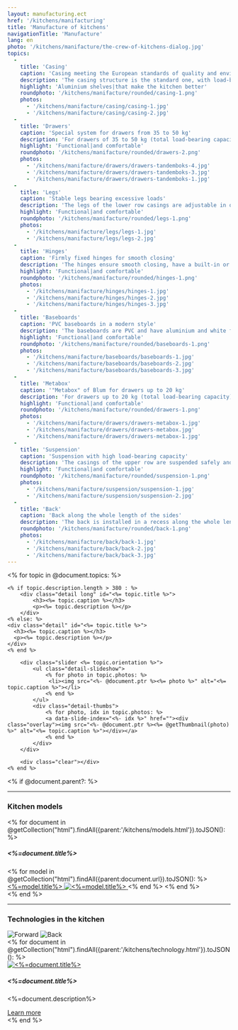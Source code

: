 ```yaml
---
layout: manufacturing.ect
href: '/kitchens/manifacturing'
title: 'Manufacture of kitchens'
navigationTitle: 'Manufacture'
lang: en
photo: '/kitchens/manifacture/the-crew-of-kitchens-dialog.jpg'
topics:
  -
    title: 'Casing'
    caption: 'Casing meeting the European standards of quality and environmental protection'
    description: 'The casing structure is the standard one, with load-bearing vertical sides. These are made of particle boards of 18 mm in width, made by Egger, Kaindl – Austria and Kronospan – Bulgaria (meeting the requirements of all European standards of quality and environmental protection). They have ABS edging made by Hranipex, 0.5, 1 or 2 mm thick, with the respective rounding. The eccentric Ø8 dowel pin connection ensures precision, sturdiness and aesthetic appearance. For reliable fixing of the hardware to the particle board, we use euro screw of Ø6.3 mm in diameter. We provide all hidden edgings. The monolithic structure of the kitchen casing is achieved by means of M4 nut and screw fixing elements.'
    highlight: 'Aluminium shelves|that make the kitchen better'
    roundphoto: '/kitchens/manifacture/rounded/casing-1.png'
    photos:
      - '/kitchens/manifacture/casing/casing-1.jpg'
      - '/kitchens/manifacture/casing/casing-2.jpg'
  -
    title: 'Drawers'
    caption: 'Special system for drawers from 35 to 50 kg'
    description: 'For drawers of 35 to 50 kg (total load-bearing capacity) and 20, 35 kg (payload) we use „Tandembox“ by Blum with an integrated system for smooth closing, complete drawing out and synchronised running of unevenly distributed load. The bottom is hard, 16 mm thick. The railing system provides the option for various combinations of superstructures and divisions. The front is fixed precisely and firmly using Ø10 mm PVC dowel pin. The front can be easily disassembled thanks to a clip system which ensures easy cleaning. In Dialog kitchens you will also find the Servo drive electro-system for assisted opening. The advantages as compared to other systems are several, and the most important of them is the shared control via a single controller of the Tandembox drawers and the "Aventos" clapping mechanisms.'
    highlight: 'Functional|and comfortable'
    roundphoto: '/kitchens/manifacture/rounded/drawers-2.png'
    photos:
      - '/kitchens/manifacture/drawers/drawers-tandemboks-4.jpg'
      - '/kitchens/manifacture/drawers/drawers-tandemboks-3.jpg'
      - '/kitchens/manifacture/drawers/drawers-tandemboks-1.jpg'
  -
    title: 'Legs'
    caption: 'Stable legs bearing excessive loads'
    description: 'The legs of the lower row casings are adjustable in order to ensure perfect levelling, they have wide heels to provide stability, fine threading and load-bearing capacity of 145 kg (per leg).'
    highlight: 'Functional|and comfortable'
    roundphoto: '/kitchens/manifacture/rounded/legs-1.png'
    photos:
      - '/kitchens/manifacture/legs/legs-1.jpg'
      - '/kitchens/manifacture/legs/legs-2.jpg'
  -
    title: 'Hinges'
    caption: 'Firmly fixed hinges for smooth closing'
    description: 'The hinges ensure smooth closing, have a built-in or external Blumotion and are firmly fixed to the casing using Blum PVC dowel pins. The quick clip system is convenient for cleaning and service purpoces.'
    highlight: 'Functional|and comfortable'
    roundphoto: '/kitchens/manifacture/rounded/hinges-1.png'
    photos:
      - '/kitchens/manifacture/hinges/hinges-1.jpg'
      - '/kitchens/manifacture/hinges/hinges-2.jpg'
      - '/kitchens/manifacture/hinges/hinges-3.jpg'
  -
    title: 'Baseboards'
    caption: 'PVC baseboards in a modern style'
    description: 'The baseboards are PVC and have aluminium and white foil for the modern style kitchens and wood decors for the classic style kitchens. They are water and detergent resistant. They are practical, easy to dismantle, clean and service. They have good ergonomic properties and a height of 100 mm, 120 mm and 150 mm. They are elegant and have a transparent or coloured silicon water protector. They are fixed to the legs by means of flexible stable clamps and corners.'
    highlight: 'Functional|and comfortable'
    roundphoto: '/kitchens/manifacture/rounded/baseboards-1.png'
    photos:
      - '/kitchens/manifacture/baseboards/baseboards-1.jpg'
      - '/kitchens/manifacture/baseboards/baseboards-2.jpg'
      - '/kitchens/manifacture/baseboards/baseboards-3.jpg'
  -
    title: 'Metabox'
    caption: '"Metabox" of Blum for drawers up to 20 kg'
    description: 'For drawers up to 20 kg (total load-bearing capacity) and 15 kg (payload) we use Metabox of Blum. Smooth closing is ensured by an external Blumotion, the sides of the drawer are metal, 54 mm, 85 mm and 118 mm high. The superstructure railings are practical and comfortable. The front is fixed using Ø10 PVC dowel pins. The drawer runs easily on Teflon rolls.'
    highlight: 'Functional|and comfortable'
    roundphoto: '/kitchens/manifacture/rounded/drawers-1.png'
    photos:
      - '/kitchens/manifacture/drawers/drawers-metabox-1.jpg'
      - '/kitchens/manifacture/drawers/drawers-metabox.jpg'
      - '/kitchens/manifacture/drawers/drawers-metabox-1.jpg'
  -
    title: 'Suspension'
    caption: 'Suspension with high load-bearing capacity'
    description: 'The casings of the upper row are suspended safely and securely, the load-bearing capacity is 2 x 65 kg – Blum.'
    highlight: 'Functional|and comfortable'
    roundphoto: '/kitchens/manifacture/rounded/suspension-1.png'
    photos:
      - '/kitchens/manifacture/suspension/suspension-1.jpg'
      - '/kitchens/manifacture/suspension/suspension-2.jpg'
  -
    title: 'Back'
    caption: 'Back along the whole length of the sides'
    description: 'The back is installed in a recess along the whole length of the sides. It is fixed by thin screws and washers (not staples) to the upper and lower sides.'
    roundphoto: '/kitchens/manifacture/rounded/back-1.png'
    photos:
      - '/kitchens/manifacture/back/back-1.jpg'
      - '/kitchens/manifacture/back/back-2.jpg'
      - '/kitchens/manifacture/back/back-3.jpg'
---
```


<div class="separator small"></div>

<div class="container model-details">
	<% for topic in @document.topics: %>
    
    <% if topic.description.length > 380 : %>
		<div class="detail long" id="<%= topic.title %>">
			<h3><%= topic.caption %></h3>
			<p><%= topic.description %></p>
		</div>
    <% else: %>
    <div class="detail" id="<%= topic.title %>">
      <h3><%= topic.caption %></h3>
      <p><%= topic.description %></p>
    </div>
    <% end %>

		<div class="slider <%= topic.orientation %>">
			<ul class="detail-slideshow">
				<% for photo in topic.photos: %>
				 <li><img src="<%- @document.ptr %><%= photo %>" alt="<%= topic.caption %>"></li>
				<% end %>
			</ul>
			<div class="detail-thumbs">
				<% for photo, idx in topic.photos: %>
				<a data-slide-index="<%- idx %>" href=""><div class="overlay"><img src="<%- @document.ptr %><%= @getThumbnail(photo) %>" alt="<%= topic.caption %>"></div></a>
				<% end %>
			</div>
		</div>

		<div class="clear"></div>
	<% end %>
</div>

<% if @document.parent?: %>
<div class="separator small"></div>
<div class="container category models">
  <hr />
  <h3>Kitchen models</h3>
  <% for document in @getCollection("html").findAll({parent:'/kitchens/models.html'}).toJSON(): %>
  <div class="separator small"></div>
    <h5><%=document.title%></h5>
    <% for model in @getCollection("html").findAll({parent:document.url}).toJSON(): %>
    <a href="<%- @document.ptr %><%=model.url%>" title="Have a look on a kitchen model - <%= model.title %>">
      <%=model.title%>
      <img src="<%- @document.ptr %><%= @getThumbnail(model.photo) %>" alt="<%=model.title%>">
    </a>
    <% end %>
  <% end %>
</div>
<% end %>


<div class="separator"></div>
<div class="container technologies">
  <hr/>
  <h3>Technologies in the kitchen</h3>
  <div class="clear"></div>
  <a class="next"><img src="<%- @document.ptr %>/images/right-arrow.jpg" alt="Forward"></a>
  <a class="prev"><img src="<%- @document.ptr %>/images/left-arrow.jpg" alt="Back"></a>
  <div class="carousel" data-items="4">
    <% for document in @getCollection("html").findAll({parent:'/kitchens/technology.html'}).toJSON(): %>
    <div class="technology">
      <a href="<%- @document.ptr %><%=document.url%>" title="<%=document.title%> for kitchen"><img src="<%- @document.ptr %><%= @getThumbnail(document.photo) %>" alt="<%=document.title%>"></a>
      <h5><%=document.title%></h5>
      <p><%=document.description%></p>
      <a class="more" href="<%- @document.ptr %><%=document.url%>" title="<%=document.title%> for kitchen"><span>Learn more</span></a>
    </div>
    <% end %>
  </div>
</div>
<div class="separator small"></div>
